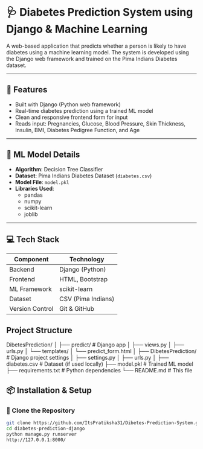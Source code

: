 
# 🩺 Diabetes Prediction System using Django & Machine Learning

A web-based application that predicts whether a person is likely to have diabetes using a machine learning model. The system is developed using the Django web framework and trained on the Pima Indians Diabetes dataset.

---

## 🚀 Features

- Built with Django (Python web framework)
- Real-time diabetes prediction using a trained ML model
- Clean and responsive frontend form for input
- Reads input: Pregnancies, Glucose, Blood Pressure, Skin Thickness, Insulin, BMI, Diabetes Pedigree Function, and Age

---

## 🧠 ML Model Details

- **Algorithm**: Decision Tree Classifier
- **Dataset**: Pima Indians Diabetes Dataset (`diabetes.csv`)
- **Model File**: `model.pkl`
- **Libraries Used**:
  - pandas
  - numpy
  - scikit-learn
  - joblib

---

## 💻 Tech Stack

| Component      | Technology       |
|----------------|------------------|
| Backend        | Django (Python)  |
| Frontend       | HTML, Bootstrap  |
| ML Framework   | scikit-learn     |
| Dataset        | CSV (Pima Indians) |
| Version Control| Git & GitHub     |


## Project Structure

DibetesPrediction/
│
├── predict/                 # Django app
│   ├── views.py
│   ├── urls.py
│   └── templates/
│       └── predict_form.html
│
├── DibetesPrediction/       # Django project settings
│   ├── settings.py
│   ├── urls.py
│
├── diabetes.csv             # Dataset (if used locally)
├── model.pkl                # Trained ML model
├── requirements.txt         # Python dependencies
└── README.md                # This file



## 📦 Installation & Setup

### 🔧 Clone the Repository

```bash
git clone https://github.com/ItsPratiksha31/Dibetes-Prediction-System.git
cd diabetes-prediction-django
python manage.py runserver
http://127.0.0.1:8000/




